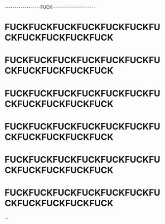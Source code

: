 
------------------FUCK----------------------

FUCKFUCKFUCKFUCKFUCKFUCKFUCKFUCKFUCKFUCKFUCK
============================================
FUCKFUCKFUCKFUCKFUCKFUCKFUCKFUCKFUCKFUCKFUCK
============================================
FUCKFUCKFUCKFUCKFUCKFUCKFUCKFUCKFUCKFUCKFUCK
============================================
FUCKFUCKFUCKFUCKFUCKFUCKFUCKFUCKFUCKFUCKFUCK
============================================
FUCKFUCKFUCKFUCKFUCKFUCKFUCKFUCKFUCKFUCKFUCK
============================================
FUCKFUCKFUCKFUCKFUCKFUCKFUCKFUCKFUCKFUCKFUCK
============================================
...